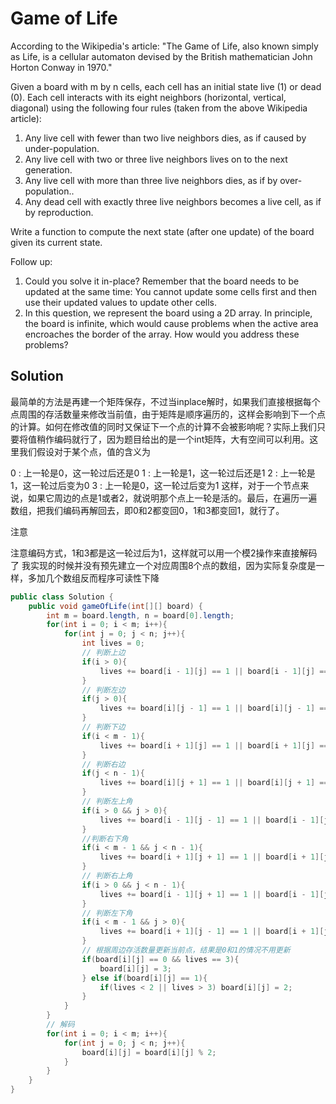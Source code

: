 # Game of Life

According to the Wikipedia's article: "The Game of Life, also known simply as Life, is a cellular automaton devised by the British mathematician John Horton Conway in 1970."

Given a board with m by n cells, each cell has an initial state live (1) or dead (0). Each cell interacts with its eight neighbors (horizontal, vertical, diagonal) using the following four rules (taken from the above Wikipedia article):

1. Any live cell with fewer than two live neighbors dies, as if caused by under-population.
2. Any live cell with two or three live neighbors lives on to the next generation.
3. Any live cell with more than three live neighbors dies, as if by over-population..
4. Any dead cell with exactly three live neighbors becomes a live cell, as if by reproduction.

Write a function to compute the next state (after one update) of the board given its current state.

Follow up: 

1. Could you solve it in-place? Remember that the board needs to be updated at the same time: You cannot update some cells first and then use their updated values to update other cells.
2. In this question, we represent the board using a 2D array. In principle, the board is infinite, which would cause problems when the active area encroaches the border of the array. How would you address these problems?

## Solution

最简单的方法是再建一个矩阵保存，不过当inplace解时，如果我们直接根据每个点周围的存活数量来修改当前值，由于矩阵是顺序遍历的，这样会影响到下一个点的计算。如何在修改值的同时又保证下一个点的计算不会被影响呢？实际上我们只要将值稍作编码就行了，因为题目给出的是一个int矩阵，大有空间可以利用。这里我们假设对于某个点，值的含义为

0 : 上一轮是0，这一轮过后还是0
1 : 上一轮是1，这一轮过后还是1
2 : 上一轮是1，这一轮过后变为0
3 : 上一轮是0，这一轮过后变为1
这样，对于一个节点来说，如果它周边的点是1或者2，就说明那个点上一轮是活的。最后，在遍历一遍数组，把我们编码再解回去，即0和2都变回0，1和3都变回1，就行了。

注意

注意编码方式，1和3都是这一轮过后为1，这样就可以用一个模2操作来直接解码了
我实现的时候并没有预先建立一个对应周围8个点的数组，因为实际复杂度是一样，多加几个数组反而程序可读性下降

```java
public class Solution {
    public void gameOfLife(int[][] board) {
        int m = board.length, n = board[0].length;
        for(int i = 0; i < m; i++){
            for(int j = 0; j < n; j++){
                int lives = 0;
                // 判断上边
                if(i > 0){
                    lives += board[i - 1][j] == 1 || board[i - 1][j] == 2 ? 1 : 0;
                }
                // 判断左边
                if(j > 0){
                    lives += board[i][j - 1] == 1 || board[i][j - 1] == 2 ? 1 : 0;
                }
                // 判断下边
                if(i < m - 1){
                    lives += board[i + 1][j] == 1 || board[i + 1][j] == 2 ? 1 : 0;
                }
                // 判断右边
                if(j < n - 1){
                    lives += board[i][j + 1] == 1 || board[i][j + 1] == 2 ? 1 : 0;
                }
                // 判断左上角
                if(i > 0 && j > 0){
                    lives += board[i - 1][j - 1] == 1 || board[i - 1][j - 1] == 2 ? 1 : 0;
                }
                //判断右下角
                if(i < m - 1 && j < n - 1){
                    lives += board[i + 1][j + 1] == 1 || board[i + 1][j + 1] == 2 ? 1 : 0;
                }
                // 判断右上角
                if(i > 0 && j < n - 1){
                    lives += board[i - 1][j + 1] == 1 || board[i - 1][j + 1] == 2 ? 1 : 0;
                }
                // 判断左下角
                if(i < m - 1 && j > 0){
                    lives += board[i + 1][j - 1] == 1 || board[i + 1][j - 1] == 2 ? 1 : 0;
                }
                // 根据周边存活数量更新当前点，结果是0和1的情况不用更新
                if(board[i][j] == 0 && lives == 3){
                    board[i][j] = 3;
                } else if(board[i][j] == 1){
                    if(lives < 2 || lives > 3) board[i][j] = 2;
                }
            }
        }
        // 解码
        for(int i = 0; i < m; i++){
            for(int j = 0; j < n; j++){
                board[i][j] = board[i][j] % 2;
            }
        }
    }
}
```